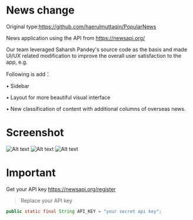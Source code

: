 # News change
Original type:https://github.com/haerulmuttaqin/PopularNews

News application using the API from https://newsapi.org/

Our team leveraged Saharsh Pandey's source code as the basis and made UI/UX related modification to improve the overall user satisfaction to the app, e.g.

Following is add：

• Sidebar

• Layout for more beautiful visual interface

• New classification of content with additional columns of overseas news.



# Screenshot
![Alt text](https://i.imgur.com/M0BFuoL.png "News API(photo 1)")
![Alt text](https://i.imgur.com/nVazuRG.png "News API(photo 2)")
![Alt text](https://i.imgur.com/JPADnPl.png "News API(photo 3)")

# Important

Get your API key
https://newsapi.org/register

>Replace your API key
```java
public static final String API_KEY = "your secret api key";
```